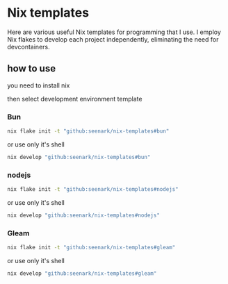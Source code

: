 # Nix templates

Here are various useful Nix templates for programming that I use. I employ Nix flakes to develop each project independently, eliminating the need for devcontainers.

## how to use

you need to install nix

then select development environment template

### Bun

```sh
nix flake init -t "github:seenark/nix-templates#bun"
```

or use only it's shell

```sh
nix develop "github:seenark/nix-templates#bun"
```

### nodejs

```sh
nix flake init -t "github:seenark/nix-templates#nodejs"
```

or use only it's shell

```sh
nix develop "github:seenark/nix-templates#nodejs"
```

### Gleam

```sh
nix flake init -t "github:seenark/nix-templates#gleam"
```

or use only it's shell

```sh
nix develop "github:seenark/nix-templates#gleam"
```
